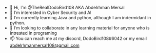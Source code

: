 - 👋 Hi, I’m @TheRealDodoBird108 AKA Abdelrhman Mersal
- 👀 I’m interested in Cyber Security and AI
- 🌱 I’m currently learning Java and python, although I am indermidant in python.
- 💞️ I’m looking to collaborate in any learning material for anyone who is intrested in programing
- 📫 You can reach me at my disocrd, DodoBird108#6042 or my email abdelrhmanmersal108@gmail.com
